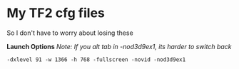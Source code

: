 # My TF2 cfg files
So I don't have to worry about losing these

**Launch Options**
*Note: If you alt tab in -nod3d9ex1, its harder to switch back*

```
-dxlevel 91 -w 1366 -h 768 -fullscreen -novid -nod3d9ex1
```

